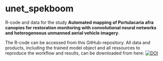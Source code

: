 # unet_spekboom

R-code and data for the study <strong>Automated mapping of Portulacaria afra canopies for restoration monitoring with convolutional neural networks and heterogeneous unmanned aerial vehicle imagery</strong>.

The R-code can be accessed from this GitHub-repository. All data and products, including the trained model object and all ressources to reproduce the workflow and results, can be downloaded from here: [![DOI](https://zenodo.org/badge/DOI/10.5281/zenodo.7044728.svg)](https://doi.org/10.5281/zenodo.7044727)

